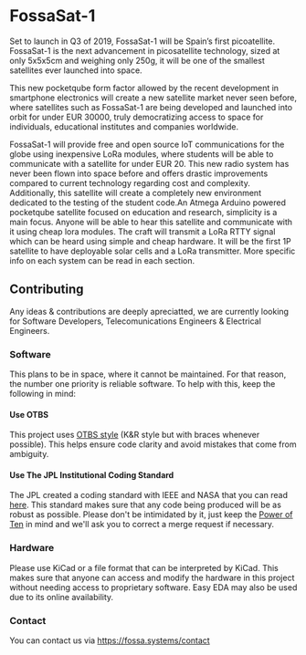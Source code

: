# FossaSat-1
Set to launch in Q3 of 2019, FossaSat-1 will be Spain’s first picoatellite. FossaSat-1 is the next advancement in picosatellite technology, sized at only 5x5x5cm and weighing only 250g, it will be one of the smallest satellites ever launched into space.

This new pocketqube form factor allowed by the recent development in smartphone electronics will create a new satellite market never seen before, where satellites such as FossaSat-1 are being developed and launched into orbit for under EUR 30000, truly democratizing access to space for individuals, educational institutes and companies worldwide.

FossaSat-1 will provide free and open source IoT communications for the globe using inexpensive LoRa modules, where students will be able to communicate with a satellite for under EUR 20. This new radio system has never been flown into space before and offers drastic improvements compared to current technology regarding cost and complexity. Additionally, this satellite will create a completely new environment dedicated to the testing of the student code.An Atmega Arduino powered pocketqube satellite focused on education and research, simplicity is a main focus. Anyone will be able to hear this satellite and communicate with it using cheap lora modules. The craft will transmit a LoRa RTTY signal which can be heard using simple and cheap hardware. It will be the first 1P satellite to have deployable solar cells and a LoRa transmitter. More specific info on each system can be read in each section. 

## Contributing
Any ideas & contributions are deeply apreciatted, we are currently looking for Software Developers, Telecomunications Engineers & Electrical Engineers.

### Software
This plans to be in space, where it cannot be maintained. For that reason, the number one priority is reliable software. To help with this, keep the following in mind:

#### Use OTBS
This project uses [OTBS style](https://en.wikipedia.org/wiki/Indentation_style#1TBS) (K&R style but with braces whenever possible). This helps ensure code clarity and avoid mistakes that come from ambiguity.

#### Use The JPL Institutional Coding Standard 
The JPL created a coding standard with IEEE and NASA that you can read [here](https://lars-lab.jpl.nasa.gov/JPL_Coding_Standard_C.pdf). This standard makes sure that any code being produced will be as robust as possible. Please don't be intimidated by it, just keep the [Power of Ten](https://en.wikipedia.org/wiki/The_Power_of_10:_Rules_for_Developing_Safety-Critical_Code) in mind and we'll ask you to correct a merge request if necessary.

### Hardware
Please use KiCad or a file format that can be interpreted by KiCad. This makes sure that anyone can access and modify the hardware in this project without needing access to proprietary software.
Easy EDA may also be used due to its online availability.

### Contact
You can contact us via https://fossa.systems/contact

